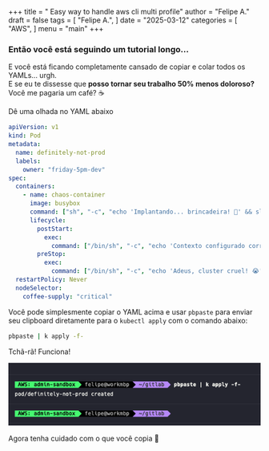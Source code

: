 +++
title = " Easy way to handle aws cli multi profile"
author = "Felipe A."
draft = false
tags = [
    "Felipe A.",
]
date = "2025-03-12"
categories = [
    "AWS",
]
menu = "main"
+++

### Então você está seguindo um tutorial longo...

E você está ficando completamente cansado de copiar e colar todos os YAMLs... urgh.  
E se eu te dissesse que **posso tornar seu trabalho 50% menos doloroso?** Você me pagaria um café? ☕

Dê uma olhada no YAML abaixo  

```yaml
apiVersion: v1
kind: Pod
metadata:
  name: definitely-not-prod
  labels:
    owner: "friday-5pm-dev"
spec:
  containers:
    - name: chaos-container
      image: busybox
      command: ["sh", "-c", "echo 'Implantando... brincadeira! 🤡' && sleep 3600"]
      lifecycle:
        postStart:
          exec:
            command: ["/bin/sh", "-c", "echo 'Contexto configurado corretamente? 🤔'"]
        preStop:
          exec:
            command: ["/bin/sh", "-c", "echo 'Adeus, cluster cruel! 😭'"]
  restartPolicy: Never
  nodeSelector:
    coffee-supply: "critical"
```
Você pode simplesmente copiar o YAML acima e usar `pbpaste` para enviar seu clipboard diretamente para o `kubectl apply` com o comando abaixo:

```bash
pbpaste | k apply -f-
```

Tchã-rã! Funciona!

![pbpaste](/images/pbpaste.png)

Agora tenha cuidado com o que você copia 🫡